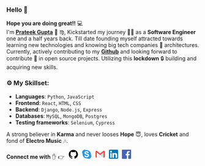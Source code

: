 ### Hello :wave:
**Hope you are doing great!!** :computer: <br> I'm **[Prateek Gupta](https://www.linkedin.com/in/prateek-gupta-6057a2a3/)** :man: :virgo:, Kickstarted my journey :running_man: as a **Software Engineer** one and a half years back. Till date founding myself attracted towards learning new technologies and knowing big tech companies :office: architectures.<br>
Currently, actively contributing to my **[Github](https://github.com/Prat9501?tab=repositories)** and looking forward to contribute :open_hands: in open source projects. Utilizing this **lockdown** :lock: building and acquiring new skills. 


### :gear: My Skillset:

- **Languages**: `Python`, `JavaScript`
- **Frontend**: `React`, `HTML`, `CSS`
- **Backend**: `Django`, `Node.js`, `Express`
- **Databases**: `MySQL`, `MongoDB`, `Postgres`
- **Testing frameworks**: `Selenium`, `Cypress`

A strong believer in **Karma** and never looses **Hope** :innocent:, loves **Cricket** and fond of **Electro Music** :notes:.


**Connect me with** :hand: :point_right: &ensp;[![](https://github.com/Prat9501/Prat9501/blob/master/icons/github-24.png)](https://github.com/Prat9501) &ensp;[![](https://github.com/Prat9501/Prat9501/blob/master/icons/skype-24.png)](https://join.skype.com/invite/YMq9Drjbfddr) &ensp;[![](https://github.com/Prat9501/Prat9501/blob/master/icons/gmail-24.png)](mailto:prateekg.9501@gmail.com) &ensp;[![](https://github.com/Prat9501/Prat9501/blob/master/icons/linkedin-24.png)](https://www.linkedin.com/in/prateek-gupta-6057a2a3/) &ensp;[![](https://github.com/Prat9501/Prat9501/blob/master/icons/facebook-24.png)](https://www.facebook.com/prateek.gupta.31149359) 
